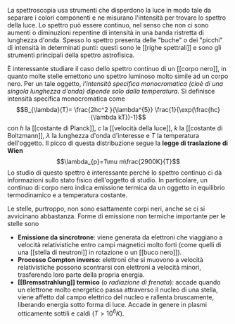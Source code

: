 La spettroscopia usa strumenti che disperdono la luce in modo tale da separare i colori componenti e ne misurano l'intensità per trovare lo spettro della luce. Lo spettro può essere continuo, nel senso che non ci sono aumenti o diminuzioni repentine di intensità in una banda ristretta di lunghezza d'onda. Spesso lo spettro presenta delle "buche" o dei "picchi" di intensità in determinati punti: questi sono le [[righe spettrali]] e sono gli strumenti principali della spettro astrofisica.

È interessante studiare il caso dello spettro continuo di un [[corpo nero]], in quanto molte stelle emettono uno spettro luminoso molto simile ad un corpo nero. Per un tale oggetto, *l'intensità specifica monocromatica (cioè di una singola lunghezza d'onda) dipende solo dalla temperatura*. Si definisce intensità specifica monocromatica come
$$B_{\lambda}(T)= \frac{2hc^2
}{\lambda^{5}} \frac{1}{\exp(\frac{hc}{\lambda kT})-1}$$
con $h$ la [[costante di Planck]], $c$ la [[velocità della luce]], $k$ la [[costante di Boltzmann]], $\lambda$ la lunghezza d'onda d'interesse e $T$ la temperatura dell'oggetto. Il picco di questa distribuzione segue la **legge di traslazione di Wien**
$$\lambda_{p}=1\mu m\frac{2900K}{T}$$
Lo studio di questo spettro è interessante perché lo spettro continuo ci dà informazioni sullo stato fisico dell'oggetto di studio. In particolare, un continuo di corpo nero indica emissione termica da un oggetto in equilibrio termodinamico e a temperatura costante.

Le stelle, purtroppo, non sono esattamente corpi neri, anche se ci si avvicinano abbastanza. Forme di emissione non termiche importante per le stelle sono
- **Emissione da sincrotrone**: viene generata da elettroni che viaggiano a velocità relativistiche entro campi magnetici molto forti (come quelli di una [[stella di neutroni]] in rotazione o un [[buco nero]]).
- **Processo Compton inverso**: elettroni che si muovono a velocità relativistiche possono scontrarsi con elettroni a velocità minori, trasferendo loro parte della propria energia.
- **[[Bremsstrahlung]] termico** (o *radiazione di frenata*): accade quando un elettrone molto energetico passa attraverso il nucleo di una stella, viene affetto dal campo elettrico del nucleo e rallenta bruscamente, liberando energia sotto forma di luce. Accade in genere in plasmi otticamente sottili e caldi ($T>10^{6}K$).